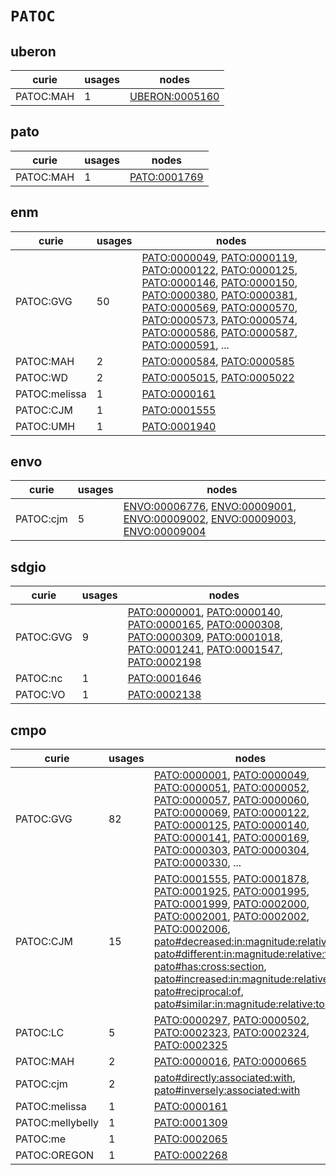# `PATOC`

## uberon

| curie     |   usages | nodes                                                   |
|-----------|----------|---------------------------------------------------------|
| PATOC:MAH |        1 | [UBERON:0005160](https://bioregistry.io/UBERON:0005160) |

## pato

| curie     |   usages | nodes                                               |
|-----------|----------|-----------------------------------------------------|
| PATOC:MAH |        1 | [PATO:0001769](https://bioregistry.io/PATO:0001769) |

## enm

| curie         |   usages | nodes                                                                                                                                                                                                                                                                                                                                                                                                                                                                                                                                                                                                                                                                                                                                                                                                                          |
|---------------|----------|--------------------------------------------------------------------------------------------------------------------------------------------------------------------------------------------------------------------------------------------------------------------------------------------------------------------------------------------------------------------------------------------------------------------------------------------------------------------------------------------------------------------------------------------------------------------------------------------------------------------------------------------------------------------------------------------------------------------------------------------------------------------------------------------------------------------------------|
| PATOC:GVG     |       50 | [PATO:0000049](https://bioregistry.io/PATO:0000049), [PATO:0000119](https://bioregistry.io/PATO:0000119), [PATO:0000122](https://bioregistry.io/PATO:0000122), [PATO:0000125](https://bioregistry.io/PATO:0000125), [PATO:0000146](https://bioregistry.io/PATO:0000146), [PATO:0000150](https://bioregistry.io/PATO:0000150), [PATO:0000380](https://bioregistry.io/PATO:0000380), [PATO:0000381](https://bioregistry.io/PATO:0000381), [PATO:0000569](https://bioregistry.io/PATO:0000569), [PATO:0000570](https://bioregistry.io/PATO:0000570), [PATO:0000573](https://bioregistry.io/PATO:0000573), [PATO:0000574](https://bioregistry.io/PATO:0000574), [PATO:0000586](https://bioregistry.io/PATO:0000586), [PATO:0000587](https://bioregistry.io/PATO:0000587), [PATO:0000591](https://bioregistry.io/PATO:0000591), ... |
| PATOC:MAH     |        2 | [PATO:0000584](https://bioregistry.io/PATO:0000584), [PATO:0000585](https://bioregistry.io/PATO:0000585)                                                                                                                                                                                                                                                                                                                                                                                                                                                                                                                                                                                                                                                                                                                       |
| PATOC:WD      |        2 | [PATO:0005015](https://bioregistry.io/PATO:0005015), [PATO:0005022](https://bioregistry.io/PATO:0005022)                                                                                                                                                                                                                                                                                                                                                                                                                                                                                                                                                                                                                                                                                                                       |
| PATOC:melissa |        1 | [PATO:0000161](https://bioregistry.io/PATO:0000161)                                                                                                                                                                                                                                                                                                                                                                                                                                                                                                                                                                                                                                                                                                                                                                            |
| PATOC:CJM     |        1 | [PATO:0001555](https://bioregistry.io/PATO:0001555)                                                                                                                                                                                                                                                                                                                                                                                                                                                                                                                                                                                                                                                                                                                                                                            |
| PATOC:UMH     |        1 | [PATO:0001940](https://bioregistry.io/PATO:0001940)                                                                                                                                                                                                                                                                                                                                                                                                                                                                                                                                                                                                                                                                                                                                                                            |

## envo

| curie     |   usages | nodes                                                                                                                                                                                                                                                                             |
|-----------|----------|-----------------------------------------------------------------------------------------------------------------------------------------------------------------------------------------------------------------------------------------------------------------------------------|
| PATOC:cjm |        5 | [ENVO:00006776](https://bioregistry.io/ENVO:00006776), [ENVO:00009001](https://bioregistry.io/ENVO:00009001), [ENVO:00009002](https://bioregistry.io/ENVO:00009002), [ENVO:00009003](https://bioregistry.io/ENVO:00009003), [ENVO:00009004](https://bioregistry.io/ENVO:00009004) |

## sdgio

| curie     |   usages | nodes                                                                                                                                                                                                                                                                                                                                                                                                                                                                                       |
|-----------|----------|---------------------------------------------------------------------------------------------------------------------------------------------------------------------------------------------------------------------------------------------------------------------------------------------------------------------------------------------------------------------------------------------------------------------------------------------------------------------------------------------|
| PATOC:GVG |        9 | [PATO:0000001](https://bioregistry.io/PATO:0000001), [PATO:0000140](https://bioregistry.io/PATO:0000140), [PATO:0000165](https://bioregistry.io/PATO:0000165), [PATO:0000308](https://bioregistry.io/PATO:0000308), [PATO:0000309](https://bioregistry.io/PATO:0000309), [PATO:0001018](https://bioregistry.io/PATO:0001018), [PATO:0001241](https://bioregistry.io/PATO:0001241), [PATO:0001547](https://bioregistry.io/PATO:0001547), [PATO:0002198](https://bioregistry.io/PATO:0002198) |
| PATOC:nc  |        1 | [PATO:0001646](https://bioregistry.io/PATO:0001646)                                                                                                                                                                                                                                                                                                                                                                                                                                         |
| PATOC:VO  |        1 | [PATO:0002138](https://bioregistry.io/PATO:0002138)                                                                                                                                                                                                                                                                                                                                                                                                                                         |

## cmpo

| curie            |   usages | nodes                                                                                                                                                                                                                                                                                                                                                                                                                                                                                                                                                                                                                                                                                                                                                                                                                                                                                                                                                                                                                                                                              |
|------------------|----------|------------------------------------------------------------------------------------------------------------------------------------------------------------------------------------------------------------------------------------------------------------------------------------------------------------------------------------------------------------------------------------------------------------------------------------------------------------------------------------------------------------------------------------------------------------------------------------------------------------------------------------------------------------------------------------------------------------------------------------------------------------------------------------------------------------------------------------------------------------------------------------------------------------------------------------------------------------------------------------------------------------------------------------------------------------------------------------|
| PATOC:GVG        |       82 | [PATO:0000001](https://bioregistry.io/PATO:0000001), [PATO:0000049](https://bioregistry.io/PATO:0000049), [PATO:0000051](https://bioregistry.io/PATO:0000051), [PATO:0000052](https://bioregistry.io/PATO:0000052), [PATO:0000057](https://bioregistry.io/PATO:0000057), [PATO:0000060](https://bioregistry.io/PATO:0000060), [PATO:0000069](https://bioregistry.io/PATO:0000069), [PATO:0000122](https://bioregistry.io/PATO:0000122), [PATO:0000125](https://bioregistry.io/PATO:0000125), [PATO:0000140](https://bioregistry.io/PATO:0000140), [PATO:0000141](https://bioregistry.io/PATO:0000141), [PATO:0000169](https://bioregistry.io/PATO:0000169), [PATO:0000303](https://bioregistry.io/PATO:0000303), [PATO:0000304](https://bioregistry.io/PATO:0000304), [PATO:0000330](https://bioregistry.io/PATO:0000330), ...                                                                                                                                                                                                                                                     |
| PATOC:CJM        |       15 | [PATO:0001555](https://bioregistry.io/PATO:0001555), [PATO:0001878](https://bioregistry.io/PATO:0001878), [PATO:0001925](https://bioregistry.io/PATO:0001925), [PATO:0001995](https://bioregistry.io/PATO:0001995), [PATO:0001999](https://bioregistry.io/PATO:0001999), [PATO:0002000](https://bioregistry.io/PATO:0002000), [PATO:0002001](https://bioregistry.io/PATO:0002001), [PATO:0002002](https://bioregistry.io/PATO:0002002), [PATO:0002006](https://bioregistry.io/PATO:0002006), [pato#decreased:in:magnitude:relative:to](https://bioregistry.io/pato#decreased:in:magnitude:relative:to), [pato#different:in:magnitude:relative:to](https://bioregistry.io/pato#different:in:magnitude:relative:to), [pato#has:cross:section](https://bioregistry.io/pato#has:cross:section), [pato#increased:in:magnitude:relative:to](https://bioregistry.io/pato#increased:in:magnitude:relative:to), [pato#reciprocal:of](https://bioregistry.io/pato#reciprocal:of), [pato#similar:in:magnitude:relative:to](https://bioregistry.io/pato#similar:in:magnitude:relative:to), ... |
| PATOC:LC         |        5 | [PATO:0000297](https://bioregistry.io/PATO:0000297), [PATO:0000502](https://bioregistry.io/PATO:0000502), [PATO:0002323](https://bioregistry.io/PATO:0002323), [PATO:0002324](https://bioregistry.io/PATO:0002324), [PATO:0002325](https://bioregistry.io/PATO:0002325)                                                                                                                                                                                                                                                                                                                                                                                                                                                                                                                                                                                                                                                                                                                                                                                                            |
| PATOC:MAH        |        2 | [PATO:0000016](https://bioregistry.io/PATO:0000016), [PATO:0000665](https://bioregistry.io/PATO:0000665)                                                                                                                                                                                                                                                                                                                                                                                                                                                                                                                                                                                                                                                                                                                                                                                                                                                                                                                                                                           |
| PATOC:cjm        |        2 | [pato#directly:associated:with](https://bioregistry.io/pato#directly:associated:with), [pato#inversely:associated:with](https://bioregistry.io/pato#inversely:associated:with)                                                                                                                                                                                                                                                                                                                                                                                                                                                                                                                                                                                                                                                                                                                                                                                                                                                                                                     |
| PATOC:melissa    |        1 | [PATO:0000161](https://bioregistry.io/PATO:0000161)                                                                                                                                                                                                                                                                                                                                                                                                                                                                                                                                                                                                                                                                                                                                                                                                                                                                                                                                                                                                                                |
| PATOC:mellybelly |        1 | [PATO:0001309](https://bioregistry.io/PATO:0001309)                                                                                                                                                                                                                                                                                                                                                                                                                                                                                                                                                                                                                                                                                                                                                                                                                                                                                                                                                                                                                                |
| PATOC:me         |        1 | [PATO:0002065](https://bioregistry.io/PATO:0002065)                                                                                                                                                                                                                                                                                                                                                                                                                                                                                                                                                                                                                                                                                                                                                                                                                                                                                                                                                                                                                                |
| PATOC:OREGON     |        1 | [PATO:0002268](https://bioregistry.io/PATO:0002268)                                                                                                                                                                                                                                                                                                                                                                                                                                                                                                                                                                                                                                                                                                                                                                                                                                                                                                                                                                                                                                |

